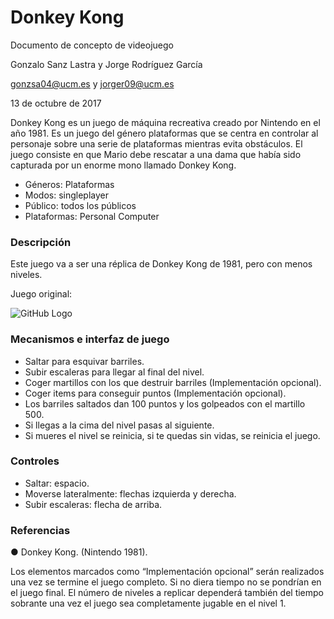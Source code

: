 # Donkey Kong

Documento de concepto de videojuego


Gonzalo Sanz Lastra y Jorge Rodríguez García


gonzsa04@ucm.es y jorger09@ucm.es


13 de octubre de 2017


Donkey Kong es un juego de máquina recreativa creado por Nintendo en el año 1981. Es un juego del género plataformas que se centra en controlar al personaje sobre una serie de plataformas mientras evita obstáculos. El juego consiste en que Mario debe rescatar a una dama que había sido capturada por un enorme mono llamado Donkey Kong.
- Géneros: Plataformas
- Modos: singleplayer
- Público: todos los públicos
- Plataformas: Personal Computer


### Descripción
Este juego va a ser una réplica de Donkey Kong de 1981, pero con menos niveles.


Juego original:


![GitHub Logo](https://vignette.wikia.nocookie.net/ssbb/images/e/e8/Car%C3%A1tula_Donkey_Kong_%28NES%29.jpg/revision/latest/scale-to-width-down/332?cb=20121029150116&path-prefix=es)


### Mecanismos e interfaz de juego
- Saltar para esquivar barriles.
- Subir escaleras para llegar al final del nivel.
- Coger martillos con los que destruir barriles (Implementación opcional).
- Coger items para conseguir puntos (Implementación opcional).
- Los barriles saltados dan 100 puntos y los golpeados con el martillo 500.
- Si llegas a la cima del nivel pasas al siguiente.
- Si mueres el nivel se reinicia, si te quedas sin vidas, se reinicia el juego.


### Controles
- Saltar: espacio.
- Moverse lateralmente: flechas izquierda y derecha.
- Subir escaleras: flecha de arriba.


### Referencias
● Donkey Kong. (Nintendo 1981).


Los elementos marcados como “Implementación opcional” serán realizados una vez se termine el juego completo. Si no diera tiempo no se pondrían en el juego final. El número de niveles a replicar dependerá también del tiempo sobrante una vez el juego sea completamente jugable en el nivel 1.
